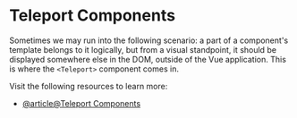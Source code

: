 # Teleport Components

Sometimes we may run into the following scenario: a part of a component's template belongs to it logically, but from a visual standpoint, it should be displayed somewhere else in the DOM, outside of the Vue application. This is where the `<Teleport>` component comes in.

Visit the following resources to learn more:

- [@article@Teleport Components](https://vuejs.org/guide/built-ins/teleport.html)
